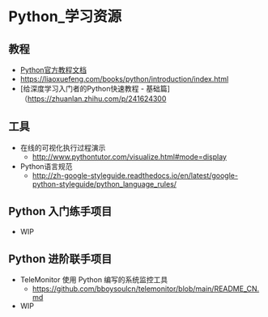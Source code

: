 # Python_学习资源

## 教程
- [Python官方教程文档](https://docs.python.org/3.6/tutorial/index.html)
- https://liaoxuefeng.com/books/python/introduction/index.html
- [给深度学习入门者的Python快速教程 - 基础篇]（https://zhuanlan.zhihu.com/p/241624300

## 工具
- 在线的可视化执行过程演示
  - http://www.pythontutor.com/visualize.html#mode=display
- Python语言规范
  - http://zh-google-styleguide.readthedocs.io/en/latest/google-python-styleguide/python_language_rules/

## Python 入门练手项目

- WIP

## Python 进阶联手项目
- TeleMonitor 使用 Python 编写的系统监控工具
  - https://github.com/bboysoulcn/telemonitor/blob/main/README_CN.md
- WIP
